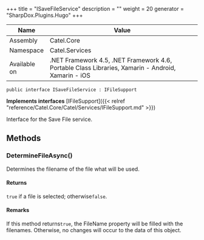 

+++
title = "ISaveFileService" 
description = ""
weight = 20
generator = "SharpDox.Plugins.Hugo"
+++

Name|Value
---|---
Assembly|Catel.Core
Namespace|Catel.Services
Available on|.NET Framework 4.5, .NET Framework 4.6, Portable Class Libraries, Xamarin - Android, Xamarin - iOS

```
public interface ISaveFileService : IFileSupport
```

**Implements interfaces**
[IFileSupport]({{&lt; relref "reference/Catel.Core/Catel/Services/IFileSupport.md" &gt;}})

Interface for the Save File service.

## Methods

### DetermineFileAsync()

Determines the filename of the file what will be used.

#### Returns

`true` if a file is selected; otherwise`false`.

#### Remarks

If this method returns`true`, the FileName property will be filled with the filenames. Otherwise, no changes will occur to the data of this object.


